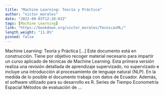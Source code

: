 ```yaml
---
title: "Machine Learning: Teoría y Práctica"
author: "victor_morales"
date: "2022-09-03T12:28:03Z"
tags: [Machine Learning]
link: "https://bookdown.org/victor_morales/TecnicasML/"
length_weight: "11.8%"
pinned: false
---
```


Machine Learning: Teoría y Práctica [...] Este documento está en construcción. Tiene por objetivo recoger material necesario para impartir un curso aplicado de técnicas de Machine Learning. Esta primera versión realiza una revisión detallada de aprendizaje supervizado, no supervizado e incluye una introducción al procesamiento de lenguaje natural (NLP). En la medida de lo posible el documento trabaja con datos de Ecuador. Además, el software utilizado para su desarrollo es R. Series de Tiempo Econometría Espacial Métodos de evaluación de ...
